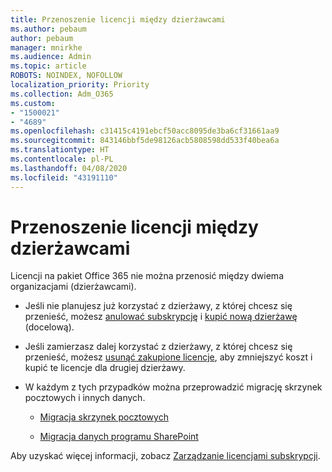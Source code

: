 ```yaml
---
title: Przenoszenie licencji między dzierżawcami
ms.author: pebaum
author: pebaum
manager: mnirkhe
ms.audience: Admin
ms.topic: article
ROBOTS: NOINDEX, NOFOLLOW
localization_priority: Priority
ms.collection: Adm_O365
ms.custom:
- "1500021"
- "4689"
ms.openlocfilehash: c31415c4191ebcf50acc8095de3ba6cf31661aa9
ms.sourcegitcommit: 843146bbf5de98126acb5808598dd533f40bea6a
ms.translationtype: HT
ms.contentlocale: pl-PL
ms.lasthandoff: 04/08/2020
ms.locfileid: "43191110"
---
```

# <a name="transfer-licenses-between-tenants"></a>Przenoszenie licencji między dzierżawcami

Licencji na pakiet Office 365 nie można przenosić między dwiema organizacjami (dzierżawcami). 

- Jeśli nie planujesz już korzystać z dzierżawy, z której chcesz się przenieść, możesz [anulować subskrypcję](https://admin.microsoft.com/Adminportal/Home?source=applauncher#/subscriptions) i [kupić nową dzierżawę](https://products.office.com/compare-all-microsoft-office-products-b?rtc=1&activetab=tab:primaryr2) (docelową).

- Jeśli zamierzasz dalej korzystać z dzierżawy, z której chcesz się przenieść, możesz [usunąć zakupione licencje](https://docs.microsoft.com/microsoft-365/commerce/licenses/buy-licenses?view=o365-worldwide), aby zmniejszyć koszt i kupić te licencje dla drugiej dzierżawy.

- W każdym z tych przypadków można przeprowadzić migrację skrzynek pocztowych i innych danych.

    - [Migracja skrzynek pocztowych](https://docs.microsoft.com/Exchange/mailbox-migration/migrate-mailboxes-across-tenants)

    - [Migracja danych programu SharePoint](https://aka.ms/modernSpoAdminCenter/CloudContentMigrations)

Aby uzyskać więcej informacji, zobacz [Zarządzanie licencjami subskrypcji](https://docs.microsoft.com/microsoft-365/commerce/licenses/buy-licenses?view=o365-worldwide).
